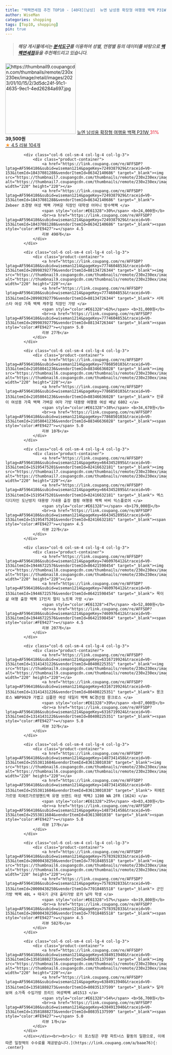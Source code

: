 ```yaml
---
title: "백팩면세점 추천 TOP10 - [40대][남성]  뉴엔 남성용 확장형 여행용 백팩 P31W "
author: WiseMan
categories: shopping
tags: [Top10, shopping]
pin: true
---
```


> ##### 해당 게시물에서는 [**분석도구**](https://itemscout.io/)를 이용하여 **성별**, **연령별** 등의 데이터를 바탕으로 [**백팩면세점**](https://link.coupang.com/a/baae76)들을 추천해드리고 있습니다.
<div class="container"><div class="row">
            <div class="col-6 col-sm-4 col-lg-4 col-lg-3">
                <div class="product-container">
                    <a href="https://link.coupang.com/re/AFFSDP?lptag=AF5964186&subid=wiseman1214&pageKey=7055134297&traceid=V0-153&itemId=17477603831&vendorItemId=84645168716" target="_blank"><img src="https://thumbnail9.coupangcdn.com/thumbnails/remote/230x230ex/image/retail/images/2023/01/10/15/2/3d5dc24f-91c1-4635-9ec1-4ed26284a697.jpg" alt="https://thumbnail9.coupangcdn.com/thumbnails/remote/230x230ex/image/retail/images/2023/01/10/15/2/3d5dc24f-91c1-4635-9ec1-4ed26284a697.jpg" width="220" height="220"></a>
                    <a href="https://link.coupang.com/re/AFFSDP?lptag=AF5964186&subid=wiseman1214&pageKey=7055134297&traceid=V0-153&itemId=17477603831&vendorItemId=84645168716" target="_blank"> 뉴엔 남성용 확장형 여행용 백팩 P31W </a>
                    <span style="color:#E61328">31%</span> <b>39,500원</b>
                    <br><a href="https://link.coupang.com/re/AFFSDP?lptag=AF5964186&subid=wiseman1214&pageKey=7055134297&traceid=V0-153&itemId=17477603831&vendorItemId=84645168716" target="_blank"><span style="color:#FE9427">★</span> 4.5
                    리뷰 104개</a>
                </div>
            </div>
            
            <div class="col-6 col-sm-4 col-lg-4 col-lg-3">
                <div class="product-container">
                    <a href="https://link.coupang.com/re/AFFSDP?lptag=AF5964186&subid=wiseman1214&pageKey=7249387929&traceid=V0-153&itemId=18437081288&vendorItemId=86342140686" target="_blank"><img src="https://thumbnail7.coupangcdn.com/thumbnails/remote/230x230ex/image/vendor_inventory/6441/b6e246d16c04546b7d0d25612fc369bf056b6f3dcd1b15338a8457aaaef6.png" alt="https://thumbnail7.coupangcdn.com/thumbnails/remote/230x230ex/image/vendor_inventory/6441/b6e246d16c04546b7d0d25612fc369bf056b6f3dcd1b15338a8457aaaef6.png" width="220" height="220"></a>
                    <a href="https://link.coupang.com/re/AFFSDP?lptag=AF5964186&subid=wiseman1214&pageKey=7249387929&traceid=V0-153&itemId=18437081288&vendorItemId=86342140686" target="_blank"> Zebeer 초경량 여성 백팩 가벼운 직장인 대학생 어머니 방수백팩 </a>
                    <span style="color:#E61328">30%</span> <b>24,000원</b>
                    <br><a href="https://link.coupang.com/re/AFFSDP?lptag=AF5964186&subid=wiseman1214&pageKey=7249387929&traceid=V0-153&itemId=18437081288&vendorItemId=86342140686" target="_blank"><span style="color:#FE9427">★</span> 4.5
                    리뷰 490개</a>
                </div>
            </div>
            
            <div class="col-6 col-sm-4 col-lg-4 col-lg-3">
                <div class="product-container">
                    <a href="https://link.coupang.com/re/AFFSDP?lptag=AF5964186&subid=wiseman1214&pageKey=7774604853&traceid=V0-153&itemId=20998392779&vendorItemId=88134726344" target="_blank"><img src="https://thumbnail9.coupangcdn.com/thumbnails/remote/230x230ex/image/vendor_inventory/5928/07b7210924c46e29e2a02d1f9907f0cfb43bbda4690e218f1b78cd505f9a.png" alt="https://thumbnail9.coupangcdn.com/thumbnails/remote/230x230ex/image/vendor_inventory/5928/07b7210924c46e29e2a02d1f9907f0cfb43bbda4690e218f1b78cd505f9a.png" width="220" height="220"></a>
                    <a href="https://link.coupang.com/re/AFFSDP?lptag=AF5964186&subid=wiseman1214&pageKey=7774604853&traceid=V0-153&itemId=20998392779&vendorItemId=88134726344" target="_blank"> 서퍼스타 여성 가죽 백팩 캐주얼 직장인 가방 </a>
                    <span style="color:#E61328">63%</span> <b>31,000원</b>
                    <br><a href="https://link.coupang.com/re/AFFSDP?lptag=AF5964186&subid=wiseman1214&pageKey=7774604853&traceid=V0-153&itemId=20998392779&vendorItemId=88134726344" target="_blank"><span style="color:#FE9427">★</span> 5.0
                    리뷰 27개</a>
                </div>
            </div>
            
            <div class="col-6 col-sm-4 col-lg-4 col-lg-3">
                <div class="product-container">
                    <a href="https://link.coupang.com/re/AFFSDP?lptag=AF5964186&subid=wiseman1214&pageKey=7786850103&traceid=V0-153&itemId=21058041236&vendorItemId=88346636028" target="_blank"><img src="https://thumbnail6.coupangcdn.com/thumbnails/remote/230x230ex/image/vendor_inventory/b576/73cb6275bde1b4438f970cdc61ba4118f59ed8f9cdb5b1f5b4c6960fcc1a.png" alt="https://thumbnail6.coupangcdn.com/thumbnails/remote/230x230ex/image/vendor_inventory/b576/73cb6275bde1b4438f970cdc61ba4118f59ed8f9cdb5b1f5b4c6960fcc1a.png" width="220" height="220"></a>
                    <a href="https://link.coupang.com/re/AFFSDP?lptag=AF5964186&subid=wiseman1214&pageKey=7786850103&traceid=V0-153&itemId=21058041236&vendorItemId=88346636028" target="_blank"> 진루이 여성용 가죽 백팩 가벼운 여자 가방 대용량 여행용 여성 배낭 6802 </a>
                    <span style="color:#E61328">38%</span> <b>34,670원</b>
                    <br><a href="https://link.coupang.com/re/AFFSDP?lptag=AF5964186&subid=wiseman1214&pageKey=7786850103&traceid=V0-153&itemId=21058041236&vendorItemId=88346636028" target="_blank"><span style="color:#FE9427">★</span> 5.0
                    리뷰 10개</a>
                </div>
            </div>
            
            <div class="col-6 col-sm-4 col-lg-4 col-lg-3">
                <div class="product-container">
                    <a href="https://link.coupang.com/re/AFFSDP?lptag=AF5964186&subid=wiseman1214&pageKey=6643452895&traceid=V0-153&itemId=15195475201&vendorItemId=82416632181" target="_blank"><img src="https://thumbnail7.coupangcdn.com/thumbnails/remote/230x230ex/image/vendor_inventory/d870/f89044c7940259472ef450cc15aa3c4c6e4ef04e263c1722941d1195be8f.png" alt="https://thumbnail7.coupangcdn.com/thumbnails/remote/230x230ex/image/vendor_inventory/d870/f89044c7940259472ef450cc15aa3c4c6e4ef04e263c1722941d1195be8f.png" width="220" height="220"></a>
                    <a href="https://link.coupang.com/re/AFFSDP?lptag=AF5964186&subid=wiseman1214&pageKey=6643452895&traceid=V0-153&itemId=15195475201&vendorItemId=82416632181" target="_blank"> 엑스디디자인 도난방지 대용량 기내용 출장 캠핑 여행용 백팩 바비 익스플로어 </a>
                    <span style="color:#E61328"></span> <b>179,000원</b>
                    <br><a href="https://link.coupang.com/re/AFFSDP?lptag=AF5964186&subid=wiseman1214&pageKey=6643452895&traceid=V0-153&itemId=15195475201&vendorItemId=82416632181" target="_blank"><span style="color:#FE9427">★</span> 4.5
                    리뷰 22개</a>
                </div>
            </div>
            
            <div class="col-6 col-sm-4 col-lg-4 col-lg-3">
                <div class="product-container">
                    <a href="https://link.coupang.com/re/AFFSDP?lptag=AF5964186&subid=wiseman1214&pageKey=7460976412&traceid=V0-153&itemId=19446722576&vendorItemId=86421598454" target="_blank"><img src="https://thumbnail8.coupangcdn.com/thumbnails/remote/230x230ex/image/vendor_inventory/65f2/09cd797b825ea906d1203f8ae7130371e07e1c563eb66e557beacca99d90.jpg" alt="https://thumbnail8.coupangcdn.com/thumbnails/remote/230x230ex/image/vendor_inventory/65f2/09cd797b825ea906d1203f8ae7130371e07e1c563eb66e557beacca99d90.jpg" width="220" height="220"></a>
                    <a href="https://link.coupang.com/re/AFFSDP?lptag=AF5964186&subid=wiseman1214&pageKey=7460976412&traceid=V0-153&itemId=19446722576&vendorItemId=86421598454" target="_blank"> 목이삶 여행 출장 백팩 17인치 멀티 노트북 가방 </a>
                    <span style="color:#E61328">47%</span> <b>52,800원</b>
                    <br><a href="https://link.coupang.com/re/AFFSDP?lptag=AF5964186&subid=wiseman1214&pageKey=7460976412&traceid=V0-153&itemId=19446722576&vendorItemId=86421598454" target="_blank"><span style="color:#FE9427">★</span> 4.5
                    리뷰 207개</a>
                </div>
            </div>
            
            <div class="col-6 col-sm-4 col-lg-4 col-lg-3">
                <div class="product-container">
                    <a href="https://link.coupang.com/re/AFFSDP?lptag=AF5964186&subid=wiseman1214&pageKey=6316719924&traceid=V0-153&itemId=13141431226&vendorItemId=80400225351" target="_blank"><img src="https://thumbnail9.coupangcdn.com/thumbnails/remote/230x230ex/image/vendor_inventory/71d7/5a43b5ada0e2a06922f025342e33ecd42c0dd52efa59515beba8a1e4999d.jpg" alt="https://thumbnail9.coupangcdn.com/thumbnails/remote/230x230ex/image/vendor_inventory/71d7/5a43b5ada0e2a06922f025342e33ecd42c0dd52efa59515beba8a1e4999d.jpg" width="220" height="220"></a>
                    <a href="https://link.coupang.com/re/AFFSDP?lptag=AF5964186&subid=wiseman1214&pageKey=6316719924&traceid=V0-153&itemId=13141431226&vendorItemId=80400225351" target="_blank"> 몽크로스 WBP9929 가볍고 심플한 여성 데일리 백팩 NC경산점 몽크로스 </a>
                    <span style="color:#E61328">39%</span> <b>87,000원</b>
                    <br><a href="https://link.coupang.com/re/AFFSDP?lptag=AF5964186&subid=wiseman1214&pageKey=6316719924&traceid=V0-153&itemId=13141431226&vendorItemId=80400225351" target="_blank"><span style="color:#FE9427">★</span> 5.0
                    리뷰 32개</a>
                </div>
            </div>
            
            <div class="col-6 col-sm-4 col-lg-4 col-lg-3">
                <div class="product-container">
                    <a href="https://link.coupang.com/re/AFFSDP?lptag=AF5964186&subid=wiseman1214&pageKey=1487341458&traceid=V0-153&itemId=2553811684&vendorItemId=83613801038" target="_blank"><img src="https://thumbnail6.coupangcdn.com/thumbnails/remote/230x230ex/image/vendor_inventory/07f9/ec1a9efbcb1536a13fc1a9d987c27d6acc4b1d642150e448fd07ac9abcf8.jpg" alt="https://thumbnail6.coupangcdn.com/thumbnails/remote/230x230ex/image/vendor_inventory/07f9/ec1a9efbcb1536a13fc1a9d987c27d6acc4b1d642150e448fd07ac9abcf8.jpg" width="220" height="220"></a>
                    <a href="https://link.coupang.com/re/AFFSDP?lptag=AF5964186&subid=wiseman1214&pageKey=1487341458&traceid=V0-153&itemId=2553811684&vendorItemId=83613801038" target="_blank"> 피에르가르뎅 피에르가르뎅핸드백 유명 브랜드 여성 백팩J 1280 WA 2FR (1624) </a>
                    <span style="color:#E61328">25%</span> <b>83,430원</b>
                    <br><a href="https://link.coupang.com/re/AFFSDP?lptag=AF5964186&subid=wiseman1214&pageKey=1487341458&traceid=V0-153&itemId=2553811684&vendorItemId=83613801038" target="_blank"><span style="color:#FE9427">★</span> 5.0
                    리뷰 17개</a>
                </div>
            </div>
            
            <div class="col-6 col-sm-4 col-lg-4 col-lg-3">
                <div class="product-container">
                    <a href="https://link.coupang.com/re/AFFSDP?lptag=AF5964186&subid=wiseman1214&pageKey=7578392833&traceid=V0-153&itemId=20000438250&vendorItemId=77018485518" target="_blank"><img src="https://thumbnail6.coupangcdn.com/thumbnails/remote/230x230ex/image/vendor_inventory/e908/92f5e0e632524e940f1aee2f4c7268989a8be5f29404c0207d3d7b585976.jpg" alt="https://thumbnail6.coupangcdn.com/thumbnails/remote/230x230ex/image/vendor_inventory/e908/92f5e0e632524e940f1aee2f4c7268989a8be5f29404c0207d3d7b585976.jpg" width="220" height="220"></a>
                    <a href="https://link.coupang.com/re/AFFSDP?lptag=AF5964186&subid=wiseman1214&pageKey=7578392833&traceid=V0-153&itemId=20000438250&vendorItemId=77018485518" target="_blank"> 군인가방 백팩 40L + 태극기 군대 출타가방 로카 남자 학생 </a>
                    <span style="color:#E61328">57%</span> <b>19,800원</b>
                    <br><a href="https://link.coupang.com/re/AFFSDP?lptag=AF5964186&subid=wiseman1214&pageKey=7578392833&traceid=V0-153&itemId=20000438250&vendorItemId=77018485518" target="_blank"><span style="color:#FE9427">★</span> 4.5
                    리뷰 582개</a>
                </div>
            </div>
            
            <div class="col-6 col-sm-4 col-lg-4 col-lg-3">
                <div class="product-container">
                    <a href="https://link.coupang.com/re/AFFSDP?lptag=AF5964186&subid=wiseman1214&pageKey=6384913940&traceid=V0-153&itemId=13581888273&vendorItemId=80835137599" target="_blank"><img src="https://thumbnail6.coupangcdn.com/thumbnails/remote/230x230ex/image/vendor_inventory/09fe/a5abad2a4ae78ac2c6c08895a02218c455fe814d40a0f60b70f4d05f5e43.jpg" alt="https://thumbnail6.coupangcdn.com/thumbnails/remote/230x230ex/image/vendor_inventory/09fe/a5abad2a4ae78ac2c6c08895a02218c455fe814d40a0f60b70f4d05f5e43.jpg" width="220" height="220"></a>
                    <a href="https://link.coupang.com/re/AFFSDP?lptag=AF5964186&subid=wiseman1214&pageKey=6384913940&traceid=V0-153&itemId=13581888273&vendorItemId=80835137599" target="_blank"> 달라보여 소가죽 수입가방 프리드 여성백팩 a01513 </a>
                    <span style="color:#E61328">54%</span> <b>56,700원</b>
                    <br><a href="https://link.coupang.com/re/AFFSDP?lptag=AF5964186&subid=wiseman1214&pageKey=6384913940&traceid=V0-153&itemId=13581888273&vendorItemId=80835137599" target="_blank"><span style="color:#FE9427">★</span> 5.0
                    리뷰 1개</a>
                </div>
            </div>
            </div></div><br><br>[👉 이 포스팅은 쿠팡 파트너스 활동의 일환으로, 이에 따른 일정액의 수수료를 제공받습니다.](https://link.coupang.com/a/baae76){: .center}